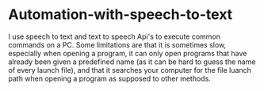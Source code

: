 # Automation-with-speech-to-text
I use speech to text and text to speech Api's to execute common commands on a PC. Some limitations are that it is sometimes slow, especially when opening a program, it can only open programs that have already been given a predefined name (as it can be hard to guess the  name of every launch file), and that it searches your computer for the file luanch path when opening a program as supposed to other methods.
